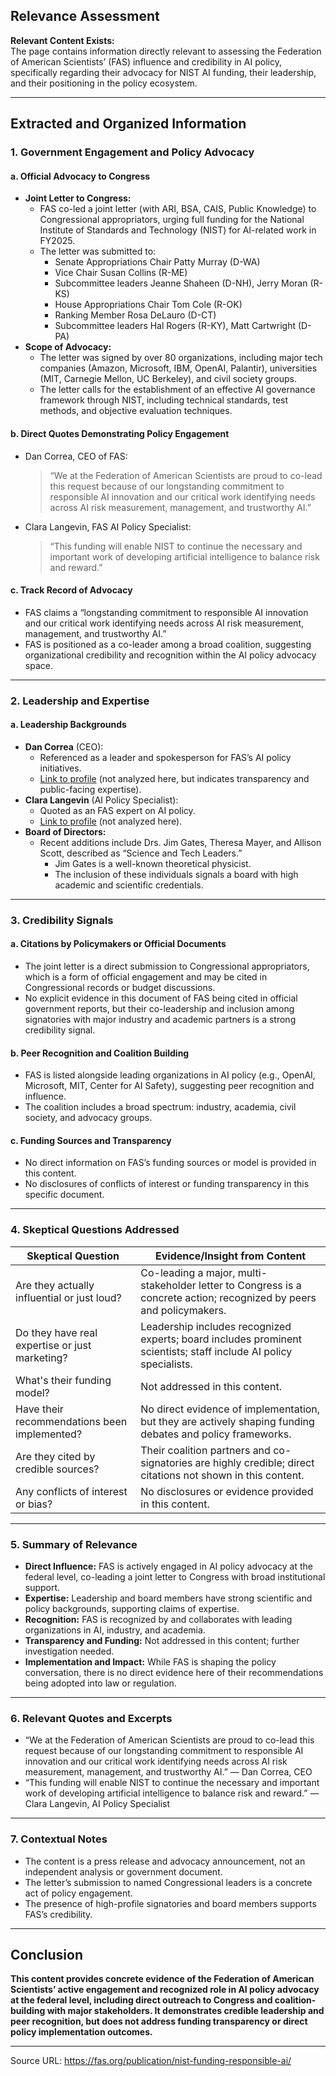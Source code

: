 ## Relevance Assessment

**Relevant Content Exists:**  
The page contains information directly relevant to assessing the Federation of American Scientists’ (FAS) influence and credibility in AI policy, specifically regarding their advocacy for NIST AI funding, their leadership, and their positioning in the policy ecosystem.

---

## Extracted and Organized Information

### 1. **Government Engagement and Policy Advocacy**

#### a. **Official Advocacy to Congress**
- **Joint Letter to Congress:**  
  - FAS co-led a joint letter (with ARI, BSA, CAIS, Public Knowledge) to Congressional appropriators, urging full funding for the National Institute of Standards and Technology (NIST) for AI-related work in FY2025.
  - The letter was submitted to:
    - Senate Appropriations Chair Patty Murray (D-WA)
    - Vice Chair Susan Collins (R-ME)
    - Subcommittee leaders Jeanne Shaheen (D-NH), Jerry Moran (R-KS)
    - House Appropriations Chair Tom Cole (R-OK)
    - Ranking Member Rosa DeLauro (D-CT)
    - Subcommittee leaders Hal Rogers (R-KY), Matt Cartwright (D-PA)
- **Scope of Advocacy:**  
  - The letter was signed by over 80 organizations, including major tech companies (Amazon, Microsoft, IBM, OpenAI, Palantir), universities (MIT, Carnegie Mellon, UC Berkeley), and civil society groups.
  - The letter calls for the establishment of an effective AI governance framework through NIST, including technical standards, test methods, and objective evaluation techniques.

#### b. **Direct Quotes Demonstrating Policy Engagement**
- Dan Correa, CEO of FAS:  
  > “We at the Federation of American Scientists are proud to co-lead this request because of our longstanding commitment to responsible AI innovation and our critical work identifying needs across AI risk measurement, management, and trustworthy AI.”
- Clara Langevin, FAS AI Policy Specialist:  
  > “This funding will enable NIST to continue the necessary and important work of developing artificial intelligence to balance risk and reward.”

#### c. **Track Record of Advocacy**
- FAS claims a “longstanding commitment to responsible AI innovation and our critical work identifying needs across AI risk measurement, management, and trustworthy AI.”
- FAS is positioned as a co-leader among a broad coalition, suggesting organizational credibility and recognition within the AI policy advocacy space.

---

### 2. **Leadership and Expertise**

#### a. **Leadership Backgrounds**
- **Dan Correa** (CEO):  
  - Referenced as a leader and spokesperson for FAS’s AI policy initiatives.
  - [Link to profile](https://fas.org/expert/daniel-correa/) (not analyzed here, but indicates transparency and public-facing expertise).
- **Clara Langevin** (AI Policy Specialist):  
  - Quoted as an FAS expert on AI policy.
  - [Link to profile](https://fas.org/expert/clara-langevin/) (not analyzed here).
- **Board of Directors:**  
  - Recent additions include Drs. Jim Gates, Theresa Mayer, and Allison Scott, described as “Science and Tech Leaders.”
    - Jim Gates is a well-known theoretical physicist.
    - The inclusion of these individuals signals a board with high academic and scientific credentials.

---

### 3. **Credibility Signals**

#### a. **Citations by Policymakers or Official Documents**
- The joint letter is a direct submission to Congressional appropriators, which is a form of official engagement and may be cited in Congressional records or budget discussions.
- No explicit evidence in this document of FAS being cited in official government reports, but their co-leadership and inclusion among signatories with major industry and academic partners is a strong credibility signal.

#### b. **Peer Recognition and Coalition Building**
- FAS is listed alongside leading organizations in AI policy (e.g., OpenAI, Microsoft, MIT, Center for AI Safety), suggesting peer recognition and influence.
- The coalition includes a broad spectrum: industry, academia, civil society, and advocacy groups.

#### c. **Funding Sources and Transparency**
- No direct information on FAS’s funding sources or model is provided in this content.
- No disclosures of conflicts of interest or funding transparency in this specific document.

---

### 4. **Skeptical Questions Addressed**

| Skeptical Question                           | Evidence/Insight from Content                                                                                      |
|----------------------------------------------|--------------------------------------------------------------------------------------------------------------------|
| Are they actually influential or just loud?  | Co-leading a major, multi-stakeholder letter to Congress is a concrete action; recognized by peers and policymakers.|
| Do they have real expertise or just marketing?| Leadership includes recognized experts; board includes prominent scientists; staff include AI policy specialists.   |
| What's their funding model?                  | Not addressed in this content.                                                                                     |
| Have their recommendations been implemented? | No direct evidence of implementation, but they are actively shaping funding debates and policy frameworks.          |
| Are they cited by credible sources?          | Their coalition partners and co-signatories are highly credible; direct citations not shown in this content.        |
| Any conflicts of interest or bias?           | No disclosures or evidence provided in this content.                                                               |

---

### 5. **Summary of Relevance**

- **Direct Influence:** FAS is actively engaged in AI policy advocacy at the federal level, co-leading a joint letter to Congress with broad institutional support.
- **Expertise:** Leadership and board members have strong scientific and policy backgrounds, supporting claims of expertise.
- **Recognition:** FAS is recognized by and collaborates with leading organizations in AI, industry, and academia.
- **Transparency and Funding:** Not addressed in this content; further investigation needed.
- **Implementation and Impact:** While FAS is shaping the policy conversation, there is no direct evidence here of their recommendations being adopted into law or regulation.

---

### 6. **Relevant Quotes and Excerpts**

- “We at the Federation of American Scientists are proud to co-lead this request because of our longstanding commitment to responsible AI innovation and our critical work identifying needs across AI risk measurement, management, and trustworthy AI.” — Dan Correa, CEO
- “This funding will enable NIST to continue the necessary and important work of developing artificial intelligence to balance risk and reward.” — Clara Langevin, AI Policy Specialist

---

### 7. **Contextual Notes**

- The content is a press release and advocacy announcement, not an independent analysis or government document.
- The letter’s submission to named Congressional leaders is a concrete act of policy engagement.
- The presence of high-profile signatories and board members supports FAS’s credibility.

---

## **Conclusion**

**This content provides concrete evidence of the Federation of American Scientists’ active engagement and recognized role in AI policy advocacy at the federal level, including direct outreach to Congress and coalition-building with major stakeholders. It demonstrates credible leadership and peer recognition, but does not address funding transparency or direct policy implementation outcomes.**

---

Source URL: https://fas.org/publication/nist-funding-responsible-ai/